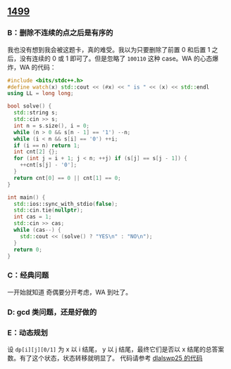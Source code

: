 
## [1499](https://codeforces.com/contest/1499)

### B：删除不连续的点之后是有序的

我也没有想到我会被这题卡，真的难受。我以为只要删除了前置 0 和后置 1 之后，没有连续的 0 或 1 即可了。但是忽略了 `100110` 这种 case。WA 的心态爆炸，WA 的代码：

``` C++
#include <bits/stdc++.h>
#define watch(x) std::cout << (#x) << " is " << (x) << std::endl
using LL = long long;

bool solve() {
  std::string s;
  std::cin >> s;
  int n = s.size(), i = 0;
  while (n > 0 && s[n - 1] == '1') --n;
  while (i < n && s[i] == '0') ++i;
  if (i == n) return 1;
  int cnt[2] {};
  for (int j = i + 1; j < n; ++j) if (s[j] == s[j - 1]) {
    ++cnt[s[j] - '0'];
  }
  return cnt[0] == 0 || cnt[1] == 0;
}

int main() {
  std::ios::sync_with_stdio(false);
  std::cin.tie(nullptr);
  int cas = 1;
  std::cin >> cas;
  while (cas--) {
    std::cout << (solve() ? "YES\n" : "NO\n");
  }
  return 0;
}
```


### C：经典问题

一开始就知道 奇偶要分开考虑，WA 到吐了。

### D: gcd 类问题，还是好做的

### E：动态规划

设 `dp[i][j][0/1]` 为 x 以 i 结尾， y 以 j 结尾，最终它们是否以 x 结尾的总答案数。有了这个状态，状态转移就明显了。
代码请参考 [dlalswp25 的代码](https://codeforces.com/contest/1499/submission/110348041)
